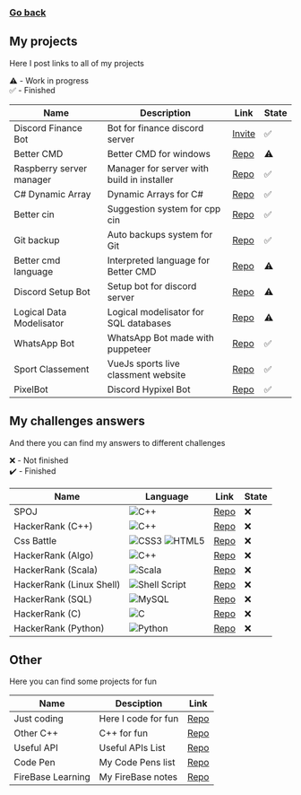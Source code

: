 ### [Go back](https://github.com/jasiukiewicztymon)

## My projects

Here I post links to all of my projects

⚠️ - Work in progress<br>
✅ - Finished

| Name                      | Description                                 | Link                                                            | State |
|---------------------------|---------------------------------------------|-----------------------------------------------------------------|-------|
| Discord Finance Bot       | Bot for finance discord server              | [Invite](https://top.gg/bot/929516301788012585)                 | ✅   |
| Better CMD                | Better CMD for windows                      | [Repo](https://github.com/jasiukiewicztymon/Better-cmd)         | ⚠️   |
| Raspberry server manager  | Manager for server with build in installer  | [Repo](https://github.com/jasiukiewicztymon/Server-manager)     | ✅   |
| C# Dynamic Array          | Dynamic Arrays for C#                       | [Repo](https://github.com/jasiukiewicztymon/Dynamic_Array.cs)   | ✅   |
| Better cin                | Suggestion system for cpp cin               | [Repo](https://github.com/jasiukiewicztymon/Better-cin)         | ✅   |
| Git backup                | Auto backups system for Git                 | [Repo](https://github.com/jasiukiewicztymon/Git-Backup)         | ✅   |
| Better cmd language       | Interpreted language for Better CMD         | [Repo](https://github.com/jasiukiewicztymon/Better-cmd-lang)    | ⚠️   |
| Discord Setup Bot         | Setup bot for discord server                | [Repo](https://github.com/jasiukiewicztymon/Setup-bot)          | ⚠️   |
| Logical Data Modelisator  | Logical modelisator for SQL databases       | [Repo](https://github.com/jasiukiewicztymon/LDM)                | ⚠️   |
| WhatsApp Bot              | WhatsApp Bot made with puppeteer            | [Repo](https://github.com/jasiukiewicztymon/Whatsapp-bot-ANF)   | ✅   |
| Sport Classement          | VueJs sports live classment website         | [Repo](https://github.com/jasiukiewicztymon/SportClassement)   | ✅   |
| PixelBot                  | Discord Hypixel Bot                         | [Repo](https://github.com/jasiukiewicztymon/PixelBot)           | ✅   |

## My challenges answers 

And there you can find my answers to different challenges

❌ - Not finished<br>
✔️ - Finished

| Name                      | Language                                    | Link                                                                                 | State |
|---------------------------|---------------------------------------------|--------------------------------------------------------------------------------------|-------|
| SPOJ                      | ![C++](https://img.shields.io/badge/c++-%2300599C.svg?style=for-the-badge&logo=c%2B%2B&logoColor=white)                                         | [Repo](https://github.com/jasiukiewicztymon/SPOJ)                                    | ❌   |
| HackerRank (C++)          | ![C++](https://img.shields.io/badge/c++-%2300599C.svg?style=for-the-badge&logo=c%2B%2B&logoColor=white)                                         | [Repo](https://github.com/jasiukiewicztymon/hackerrank-cpp)                          | ❌   |
| Css Battle                | ![CSS3](https://img.shields.io/badge/css3-%231572B6.svg?style=for-the-badge&logo=css3&logoColor=white) ![HTML5](https://img.shields.io/badge/html5-%23E34F26.svg?style=for-the-badge&logo=html5&logoColor=white)                                    | [Repo](https://github.com/jasiukiewicztymon/css-battle)                              | ❌   |
| HackerRank (Algo)         | ![C++](https://img.shields.io/badge/c++-%2300599C.svg?style=for-the-badge&logo=c%2B%2B&logoColor=white)                                         | [Repo](https://github.com/jasiukiewicztymon/hackerrank-solve-algorithms-cpp)         | ❌   |
| HackerRank (Scala)        | ![Scala](https://img.shields.io/badge/scala-%23DC322F.svg?style=for-the-badge&logo=scala&logoColor=white)                                       | [Repo](https://github.com/jasiukiewicztymon/hackerrank-functional-programming-scala) | ❌   |
| HackerRank (Linux Shell)  | ![Shell Script](https://img.shields.io/badge/shell_script-%23121011.svg?style=for-the-badge&logo=gnu-bash&logoColor=white)                                       | [Repo](https://github.com/jasiukiewicztymon/hackerrank-linux-shell)                  | ❌   |
| HackerRank (SQL)          | ![MySQL](https://img.shields.io/badge/mysql-%2300f.svg?style=for-the-badge&logo=mysql&logoColor=white)                                         | [Repo](https://github.com/jasiukiewicztymon/hackerrank-sql)                          | ❌   |
| HackerRank (C)            | ![C](https://img.shields.io/badge/c-%2300599C.svg?style=for-the-badge&logo=c&logoColor=white)                                           | [Repo](https://github.com/jasiukiewicztymon/hackerrank-c)                            | ❌   |
| HackerRank (Python)       | ![Python](https://img.shields.io/badge/python-3670A0?style=for-the-badge&logo=python&logoColor=ffdd54)                                      | [Repo](https://github.com/jasiukiewicztymon/hackerrank-python)                       | ❌   |

## Other

Here you can find some projects for fun

| Name                      | Desciption                                  | Link                                                                                 |
|---------------------------|---------------------------------------------|--------------------------------------------------------------------------------------|
| Just coding               | Here I code for fun                         | [Repo](https://github.com/jasiukiewicztymon/Just-coding)                             |
| Other C++                 | C++ for fun                                 | [Repo](https://github.com/jasiukiewicztymon/other-cpp)                               |
| Useful API                | Useful APIs List                            | [Repo](https://github.com/jasiukiewicztymon/useful-API)                              |
| Code Pen                  | My Code Pens list                           | [Repo](https://github.com/jasiukiewicztymon/CodePen)                                 |
| FireBase Learning         | My FireBase notes                           | [Repo](https://github.com/jasiukiewicztymon/FireBase-Learning)                       |
